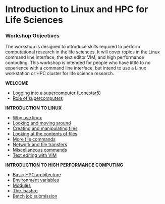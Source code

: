 # Introduction to Linux and HPC for Life Sciences

### Workshop Objectives

The workshop is designed to introduce skills required to perform computational research in the life sciences. It will cover topics in the Linux command line interface, the text editor VIM, and high performance computing. This workshop is intended for people who have little to no experience with a command line interface, but intend to use a Linux workstation or HPC cluster for life science research.


**WELCOME**
* [Logging into a supercomputer (Lonestar5)      ](docs/welcome_01.md)
* [Role of supercomputers                        ](docs/welcome_02.md)

**INTRODUCTION TO LINUX**
* [Why use linux                                 ](docs/intro_to_linux_01.md)
* [Looking and moving around                     ](docs/intro_to_linux_02.md)
* [Creating and manipulating files               ](docs/intro_to_linux_03.md)
* [Looking at the contents of files              ](docs/intro_to_linux_04.md)
* [More file commands                            ](docs/intro_to_linux_05.md)
* [Network and file transfers                    ](docs/intro_to_linux_06.md)
* [Miscellaneous commands                        ](docs/intro_to_linux_07.md)
* [Text editing with VIM                         ](docs/intro_to_linux_08.md)

**INTRODUCTION TO HIGH PERFORMANCE COMPUTING**
* [Basic HPC architecture                        ](docs/intro_to_hpc_01.md)
* [Environment variables                         ](docs/intro_to_hpc_02.md)
* [Modules                                       ](docs/intro_to_hpc_03.md)
* [The .bashrc                                   ](docs/intro_to_hpc_04.md)
* [Batch job submission                          ](docs/intro_to_hpc_05.md)






